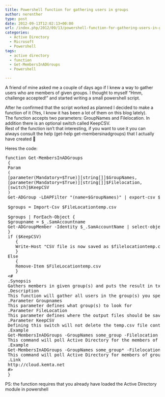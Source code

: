 ```yaml
---
title: Powershell function for gathering users in groups
author: nerenther
type: post
date: 2012-09-13T12:02:13+00:00
url: /index.php/2012/09/13/powershell-function-for-gathering-users-in-groups/
categories:
  - Active Directory
  - Microsoft
  - Powershell
tags:
  - active directory
  - function
  - Get-MembersInADGroups
  - Powershell

---
```

A friend of mine asked me a couple of days ago if I knew a way to gather users who are members of given groups. I thought to myself &#8220;Hmm, challenge accepted!&#8221; and started writing a small powershell script.

After he confirmed that the script worked as planned I decided to make a function of it (Yes, I know it has been a lot of them on this blog lately).  
The function accepts two parameters: GroupNames and Filelocation. In addition there is an optional switch called KeepCSV.  
Rest of the function isn&#8217;t that interesting, if you want to use it you can always consult the help (get-help get-membersinadgroups) that I actually have created 🙂

Heres the code:

<pre lang="Powershell">function Get-MembersInADGroups
 {
 Param
 (
 [parameter(Mandatory=$True)][string[]]$GroupNames,
 [parameter(Mandatory=$True)][string[]]$Filelocation,
 [switch]$KeepCSV
 )
 Get-ADGroup -LDAPFilter "(name=$GroupNames)" | export-csv $FileLocationtemp.csv -NoTypeInformation

 $groups = Import-Csv $FileLocationtemp.csv

 $groups | ForEach-Object {
 $groupname = $_.SamAccountname
 Get-ADGroupMember -Identity $_.SamAccountName | select-object name,samaccountname | Out-File $Filelocation$groupname.txt -Encoding utf8
 }
 if ($KeepCSV)
    {
    Write-Host "CSV file is now saved as $filelocationtemp.csv"
    }
 Else
    {
    Remove-Item $FileLocationtemp.csv
    }
 &lt;#
 .Synopsis
 Gathers members in given group(s) and puts the result in txt files
 .Description
 This function will gather all users in the group(s) you specify and write a txt file for each group containing the users who are member of that group. The function accepts wildcards in group name
 .Parameter Groupnames
 This parameter defines what group(s) to look for
 .Parameter FileLocation
 This parameter defines where the output files should be saved
 .Parameter KeepCSV
 Defining this switch will not delete the temp.csv file containing the groups which are polled
 .Example
 Get-MembersInADGroups -GroupNames some_group -Filelocation c:test
 This command will poll Active Directory for the members of some_group and write a file called some_group.txt in c:test
 .Example
 Get-MembersInADGroups -GroupNames some_group* -Filelocation c:test
 This command will poll Active Directory for members of groups whose name begins with some_group and write a txt file for each of them in c:test
 .Link
 http://cloud.kemta.net
 #>
 }</pre>

PS: the function requires that you already have loaded the Active Directory module in powershell